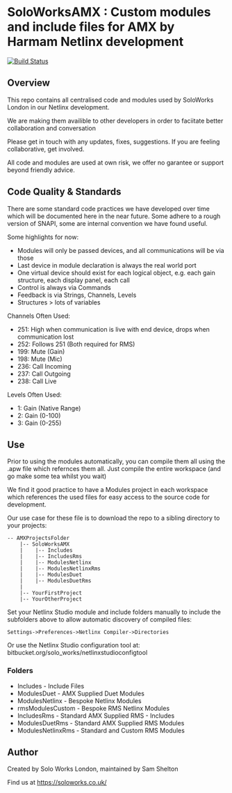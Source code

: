 # SoloWorksAMX : Custom modules and include files for AMX by Harmam Netlinx development

[![Build Status](https://dev.azure.com/soloworkslondon/WindowsComplierPipelineTest/_apis/build/status/soloworks.netlinx-global-code?branchName=master)](https://dev.azure.com/soloworkslondon/WindowsComplierPipelineTest/_build/latest?definitionId=1&branchName=master)
## Overview
This repo contains all centralised code and modules used by SoloWorks London in our Netlinx development.

We are making them availible to other developers in order to faciitate better collaboration and conversation

Please get in touch with any updates, fixes, suggestions. If you are feeling collaborative, get involved.

All code and modules are used at own risk, we offer no garantee or support beyond friendly advice. 

## Code Quality & Standards

There are some standard code practices we have developed over time which will be documented here in the near future. Some adhere to a rough version of SNAPI, some are internal convention we have found useful.

Some highlights for now:
* Modules will only be passed devices, and all communications will be via those
* Last device in module declaration is always the real world port
* One virtual device should exist for each logical object, e.g. each gain structure, each display panel, each call
* Control is always via Commands
* Feedback is via Strings, Channels, Levels
* Structures > lots of variables

Channels Often Used:
* 251: High when communication is live with end device, drops when communication lost
* 252: Follows 251 (Both required for RMS)
* 199: Mute (Gain)
* 198: Mute (Mic)
* 236: Call Incoming
* 237: Call Outgoing
* 238: Call Live

Levels Often Used:
* 1: Gain (Native Range)
* 2: Gain (0-100)
* 3: Gain (0-255)


## Use

Prior to using the modules automatically, you can compile them all using the .apw file which refernces them all. Just compile the entire workspace (and go make some tea whilst you wait)

We find it good practice to have a Modules project in each workspace which references the used files for easy access to the source code for development.

Our use case for these file is to download the repo to a sibling directory to your projects:
 
    -- AMXProjectsFolder
        |-- SoloWorksAMX
        |    |-- Includes
        |    |-- IncludesRms
        |    |-- ModulesNetlinx
        |    |-- ModulesNetlinxRms
        |    |-- ModulesDuet
        |    |-- ModulesDuetRms
        |
        |-- YourFirstProject
        |-- YourOtherProject

Set your Netlinx Studio module and include folders manually to include the subfolders above to allow automatic discovery of compiled files:
```
Settings->Preferences->Netlinx Compiler->Directories
```
Or use the Netlinx Studio configuration tool at:
bitbucket.org/solo_works/netlinxstudioconfigtool

### Folders

* Includes            - Include Files
* ModulesDuet         - AMX Supplied Duet Modules
* ModulesNetlinx      - Bespoke Netlinx Modules
* rmsModulesCustom    - Bespoke RMS Netlinx Modules
* IncludesRms         - Standard AMX Supplied RMS - Includes
* ModulesDuetRms      - Standard AMX Supplied RMS Modules
* ModulesNetlinxRms   - Standard and Custom RMS Modules


## Author

Created by Solo Works London, maintained by Sam Shelton 

Find us at https://soloworks.co.uk/